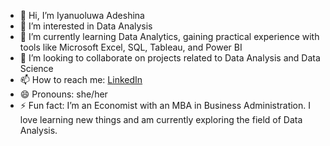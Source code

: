 - 👋 Hi, I’m Iyanuoluwa Adeshina
- 👀 I’m interested in Data Analysis
- 🌱 I’m currently learning Data Analytics, gaining practical experience with tools like Microsoft Excel, SQL, Tableau, and Power BI
- 💞️ I’m looking to collaborate on projects related to Data Analysis and Data Science
- 📫 How to reach me: [LinkedIn](https://www.linkedin.com/in/iyanuoluwa-elizabeth-adeshina-a0368b20a)
- 😄 Pronouns: she/her
- ⚡ Fun fact: I’m an Economist with an MBA in Business Administration. I love learning new things and am currently exploring the field of Data Analysis.
